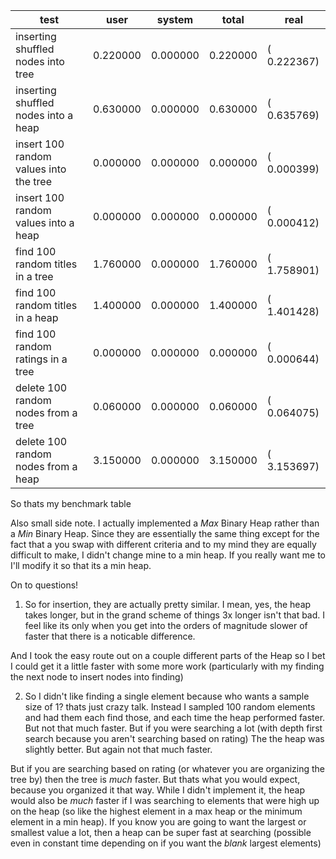 |          test                            |    user   |  system  |   total   |    real     |
|------------------------------------------|-----------|----------|-----------|-------------|
| inserting shuffled nodes into tree       | 0.220000  | 0.000000 |  0.220000 | (  0.222367)|
| inserting shuffled nodes into a heap     | 0.630000  | 0.000000 |  0.630000 | (  0.635769)|
| insert 100 random values into the tree   | 0.000000  | 0.000000 |  0.000000 | (  0.000399)|
| insert 100 random values into a heap     | 0.000000  | 0.000000 |  0.000000 | (  0.000412)|
| find 100 random titles in a tree         | 1.760000  | 0.000000 |  1.760000 | (  1.758901)|
| find 100 random titles in a heap         | 1.400000  | 0.000000 |  1.400000 | (  1.401428)|
| find 100 random ratings in a tree        | 0.000000  | 0.000000 |  0.000000 | (  0.000644)|
| delete 100 random nodes from a tree      | 0.060000  | 0.000000 |  0.060000 | (  0.064075)|
| delete 100 random nodes from a heap      | 3.150000  | 0.000000 |  3.150000 | (  3.153697)|


So thats my benchmark table

Also small side note. I actually implemented a _Max_ Binary Heap rather than a _Min_ Binary Heap. Since they are essentially the same thing except for the fact that a you swap with different criteria and to my mind they are equally difficult to make, I didn't change mine to a min heap. If you really want me to I'll modify it so that its a min heap.

On to questions!

1) So for insertion, they are actually pretty similar. I mean, yes, the heap takes longer, but in the grand scheme of things 3x longer isn't that bad. I feel like its only when you get into the orders of magnitude slower of faster that there is a noticable difference.

And I took the easy route out on a couple different parts of the Heap so I bet I could get it a little faster with some more work (particularly with my finding the next node to insert nodes into finding)

2) So I didn't like finding a single element because who wants a sample size of 1? thats just crazy talk. Instead I sampled 100 random elements and had them each find those, and each time the heap performed faster. But not that much faster. But if you were searching a lot (with depth first search because you aren't searching based on rating) The the heap was slightly better. But again not that much faster.

But if you are searching based on rating (or whatever you are organizing the tree by) then the tree is _much_ faster. But thats what you would expect, because you organized it that way. While I didn't implement it, the heap would also be _much_ faster if I was searching to elements that were high up on the heap (so like the highest element in a max heap or the minimum element in a min heap). If you know you are going to want the largest or smallest value a lot, then a heap can be super fast at searching (possible even in constant time depending on if you want the *blank* largest elements)
